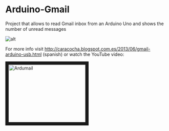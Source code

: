 Arduino-Gmail
=============

Project that allows to read Gmail inbox from an Arduino Uno and shows the number of unread messages

![alt](http://1.bp.blogspot.com/-x4P-RLnZ_dE/UatjPnTxY0I/AAAAAAAABgU/J88K5S8UeXQ/s640/2013-06-02+17.08.57-1.jpg)

For more info visit http://caracocha.blogspot.com.es/2013/06/gmail-arduino-usb.html (spanish) or watch the YouTube video:

<a href="http://www.youtube.com/watch?feature=player_embedded&v=AJoza5VP-FM
" target="_blank"><img src="http://img.youtube.com/vi/AJoza5VP-FM/0.jpg" 
alt="Ardumail" width="240" height="180" border="10" /></a>
